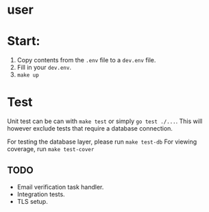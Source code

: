 # user

# Start:

1. Copy contents from the `.env` file to a `dev.env` file.
2. Fill in your `dev.env`.
2. `make up`

# Test
Unit test can be can with `make test` or simply `go test ./...`. 
This will however exclude tests that require a database connection.

For testing the database layer, please run `make test-db`
For viewing coverage, run `make test-cover`


## TODO
* Email verification task handler.
* Integration tests.
* TLS setup.

